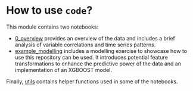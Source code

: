 # How to use `code`?

This module contains two notebooks:

- [0_overview](0_overview.ipynb) provides an overview of the data and includes a brief analysis of variable correlations and time series patterns.
- [example_modelling](example_modelling.ipynb) includes a modelling exercise to showcase how to use this repository can be used. It introduces potential feature transformations to enhance the predictive power of the data and an implementation of an XGBOOST model.

Finally, [utils](utils.py) contains helper functions used in some of the notebooks.